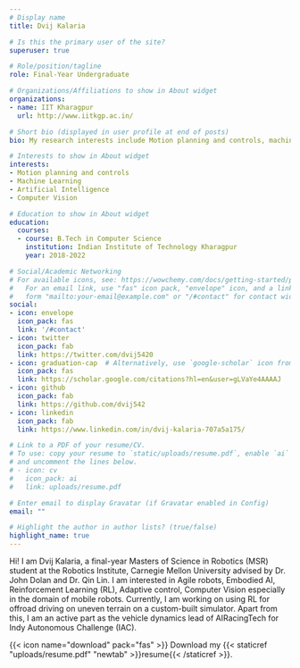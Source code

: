 ```yaml
---
# Display name
title: Dvij Kalaria

# Is this the primary user of the site?
superuser: true

# Role/position/tagline
role: Final-Year Undergraduate

# Organizations/Affiliations to show in About widget
organizations:
- name: IIT Kharagpur
  url: http://www.iitkgp.ac.in/

# Short bio (displayed in user profile at end of posts)
bio: My research interests include Motion planning and controls, machine learning.

# Interests to show in About widget
interests:
- Motion planning and controls
- Machine Learning
- Artificial Intelligence
- Computer Vision

# Education to show in About widget
education:
  courses:
  - course: B.Tech in Computer Science
    institution: Indian Institute of Technology Kharagpur
    year: 2018-2022

# Social/Academic Networking
# For available icons, see: https://wowchemy.com/docs/getting-started/page-builder/#icons
#   For an email link, use "fas" icon pack, "envelope" icon, and a link in the
#   form "mailto:your-email@example.com" or "/#contact" for contact widget.
social:
- icon: envelope
  icon_pack: fas
  link: '/#contact'
- icon: twitter
  icon_pack: fab
  link: https://twitter.com/dvij5420
- icon: graduation-cap  # Alternatively, use `google-scholar` icon from `ai` icon pack
  icon_pack: fas
  link: https://scholar.google.com/citations?hl=en&user=gLVaYe4AAAAJ
- icon: github
  icon_pack: fab
  link: https://github.com/dvij542
- icon: linkedin
  icon_pack: fab
  link: https://www.linkedin.com/in/dvij-kalaria-707a5a175/

# Link to a PDF of your resume/CV.
# To use: copy your resume to `static/uploads/resume.pdf`, enable `ai` icons in `params.toml`, 
# and uncomment the lines below.
# - icon: cv
#   icon_pack: ai
#   link: uploads/resume.pdf

# Enter email to display Gravatar (if Gravatar enabled in Config)
email: ""

# Highlight the author in author lists? (true/false)
highlight_name: true
---
```


Hi! I am Dvij Kalaria, a final-year Masters of Science in Robotics (MSR) student at the Robotics Institute, Carnegie Mellon University advised by Dr. John Dolan and Dr. Qin Lin. I am interested in Agile robots, Embodied AI, Reinforcement Learning (RL), Adaptive control, Computer Vision especially in the domain of mobile robots. Currently, I am working on using RL for offroad driving on uneven terrain on a custom-built simulator. Apart from this, I am an active part as the vehicle dynamics lead of AIRacingTech for Indy Autonomous Challenge (IAC).

{{< icon name="download" pack="fas" >}} Download my {{< staticref "uploads/resume.pdf" "newtab" >}}resume{{< /staticref >}}.
